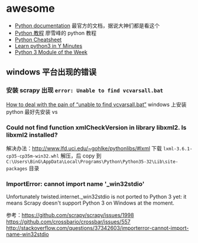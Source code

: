 # awesome

- [Python documentation](https://docs.python.org/3/index.html)
  最官方的文档，据说大神们都是看这个
- [Python 教程](http://goo.gl/M3yI71)
廖雪峰的 python 教程
- [Python Cheatsheet](https://www.pythonsheets.com)
- [Learn python3 in Y Minutes](https://learnxinyminutes.com/docs/zh-cn/python3-cn/)
- [Python 3 Module of the Week](https://pymotw.com/3/index.html)


## windows 平台出现的错误
### 安装 scrapy 出现 `error: Unable to find vcvarsall.bat`

[How to deal with the pain of “unable to find vcvarsall.bat”](https://blogs.msdn.microsoft.com/pythonengineering/2016/04/11/unable-to-find-vcvarsall-bat/) 
windows 上安装 python 最好先安装 vs

### Could not find function xmlCheckVersion in library libxml2. Is libxml2 installed?

解决办法：http://www.lfd.uci.edu/~gohlke/pythonlibs/#lxml 下载 `lxml-3.6.1-cp35-cp35m-win32.whl`
解压，后 copy 到 `C:\Users\BinG\AppData\Local\Programs\Python\Python35-32\Lib\site-packages` 目录

### ImportError: cannot import name '_win32stdio'
Unfortunately twisted.internet._win32stdio is not ported to Python 3 yet: it means Scrapy doesn't support Python 3 on Windows at the moment.

参考：https://github.com/scrapy/scrapy/issues/1998
https://github.com/crossbario/crossbar/issues/557
http://stackoverflow.com/questions/37342603/importerror-cannot-import-name-win32stdio
